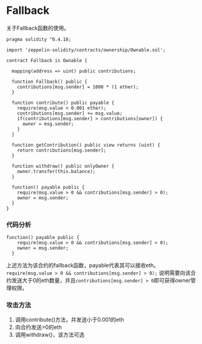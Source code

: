 # Fallback
关于Fallback函数的使用。
```solidity
pragma solidity ^0.4.18;

import 'zeppelin-solidity/contracts/ownership/Ownable.sol';

contract Fallback is Ownable {

  mapping(address => uint) public contributions;

  function Fallback() public {
    contributions[msg.sender] = 1000 * (1 ether);
  }

  function contribute() public payable {
    require(msg.value < 0.001 ether);
    contributions[msg.sender] += msg.value;
    if(contributions[msg.sender] > contributions[owner]) {
      owner = msg.sender;
    }
  }

  function getContribution() public view returns (uint) {
    return contributions[msg.sender];
  }

  function withdraw() public onlyOwner {
    owner.transfer(this.balance);
  }

  function() payable public {
    require(msg.value > 0 && contributions[msg.sender] > 0);
    owner = msg.sender;
  }
}
```

### 代码分析
```solidity
function() payable public {
    require(msg.value > 0 && contributions[msg.sender] > 0);
    owner = msg.sender;
  }
```
上述方法为该合约的fallback函数，payable代表其可以接收eth。`require(msg.value > 0 && contributions[msg.sender] > 0);`
说明需要向该合约发送大于0的eth数量，并且`contributions[msg.sender] > 0`即可获得owner管理权限。

### 攻击方法
1. 调用contribute()方法，并发送小于0.001的eth
2. 向合约发送>0的eth
3. 调用withdraw()，该方法可选
